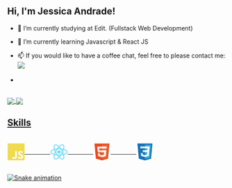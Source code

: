## Hi, I'm Jessica Andrade! 

- 🔭 I’m currently studying at Edit. (Fullstack Web Development)

- 🌱 I’m currently learning Javascript & React JS

- 📫 If you would like to have a coffee chat, feel free to please contact me: <a href="[https://www.linkedin.com/in/ericagrundy](https://www.linkedin.com/in/jessica-de-andrade-firmino/)](https://www.linkedin.com/in/jessica-de-andrade-firmino/)" target="_blank"><img src="https://img.shields.io/badge/-LinkedIn-%230077B5?style=for-the-badge&logo=linkedin&logoColor=white" target="_blank"></a> 

- 
</br>

 <div>
  <a href="https://github.com/jessicaandradef">
   <img align="center" height="170" src="https://github-readme-stats.vercel.app/api/top-langs/?username=jessicaandradef&layout=compact&langs_count=16&theme=dracula"/>
  <img align="center" src="https://github-readme-stats.vercel.app/api?username=jessicaandradef&show_icons=true&theme=dracula&include_all_commits=true&count_private=true&hide=issues"/>
</div>
 
 ## Skills
<div style="display: inline_block"><br>
  <img height="40" align="center" alt="Jessica-Js" height="30" width="40" src="https://raw.githubusercontent.com/devicons/devicon/master/icons/javascript/javascript-plain.svg">
 &nbsp;&nbsp;&nbsp;&nbsp;&nbsp;&nbsp;&nbsp;&nbsp;&nbsp;&nbsp;&nbsp;&nbsp;&nbsp;
  <img height="40" align="center" alt="Jessica-React" height="30" width="40" src="https://raw.githubusercontent.com/devicons/devicon/master/icons/react/react-original.svg">
 &nbsp;&nbsp;&nbsp;&nbsp;&nbsp;&nbsp;&nbsp;&nbsp;&nbsp;&nbsp;&nbsp;&nbsp;&nbsp;
  <img height="40" align="center" alt="Jessica-HTML" height="30" width="40" src="https://raw.githubusercontent.com/devicons/devicon/master/icons/html5/html5-original.svg">
 &nbsp;&nbsp;&nbsp;&nbsp;&nbsp;&nbsp;&nbsp;&nbsp;&nbsp;&nbsp;&nbsp;&nbsp;&nbsp;
  <img height="40" align="center" alt="Jessica-CSS" height="30" width="40" src="https://raw.githubusercontent.com/devicons/devicon/master/icons/css3/css3-original.svg">
  
</div>
  
</br>
 
  ![Snake animation](https://github.com/jessicaandradef/jessicaandradef/blob/output/github-contribution-grid-snake.svg)
 
</div>
